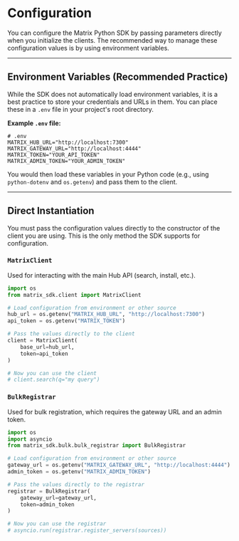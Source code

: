 # Configuration

You can configure the Matrix Python SDK by passing parameters directly when you initialize the clients. The recommended way to manage these configuration values is by using environment variables.

-----

## Environment Variables (Recommended Practice)

While the SDK does not automatically load environment variables, it is a best practice to store your credentials and URLs in them. You can place these in a `.env` file in your project's root directory.

**Example `.env` file:**

```env
# .env
MATRIX_HUB_URL="http://localhost:7300"
MATRIX_GATEWAY_URL="http://localhost:4444"
MATRIX_TOKEN="YOUR_API_TOKEN"
MATRIX_ADMIN_TOKEN="YOUR_ADMIN_TOKEN"
```

You would then load these variables in your Python code (e.g., using `python-dotenv` and `os.getenv`) and pass them to the client.

-----

## Direct Instantiation

You must pass the configuration values directly to the constructor of the client you are using. This is the only method the SDK supports for configuration.

### `MatrixClient`

Used for interacting with the main Hub API (search, install, etc.).

```python
import os
from matrix_sdk.client import MatrixClient

# Load configuration from environment or other source
hub_url = os.getenv("MATRIX_HUB_URL", "http://localhost:7300")
api_token = os.getenv("MATRIX_TOKEN")

# Pass the values directly to the client
client = MatrixClient(
    base_url=hub_url,
    token=api_token
)

# Now you can use the client
# client.search(q="my query")
```

### `BulkRegistrar`

Used for bulk registration, which requires the gateway URL and an admin token.

```python
import os
import asyncio
from matrix_sdk.bulk.bulk_registrar import BulkRegistrar

# Load configuration from environment or other source
gateway_url = os.getenv("MATRIX_GATEWAY_URL", "http://localhost:4444")
admin_token = os.getenv("MATRIX_ADMIN_TOKEN")

# Pass the values directly to the registrar
registrar = BulkRegistrar(
    gateway_url=gateway_url,
    token=admin_token
)

# Now you can use the registrar
# asyncio.run(registrar.register_servers(sources))
```